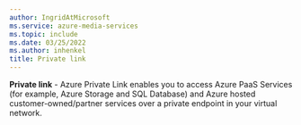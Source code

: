 ```yaml
---
author: IngridAtMicrosoft
ms.service: azure-media-services
ms.topic: include
ms.date: 03/25/2022
ms.author: inhenkel
title: Private link
---
```


**Private link** - Azure Private Link enables you to access Azure PaaS Services (for example, Azure Storage and SQL Database) and Azure hosted customer-owned/partner services over a private endpoint in your virtual network.
